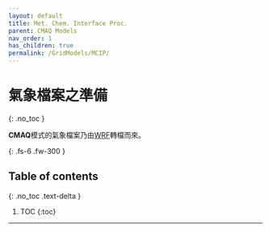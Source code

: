 ```yaml
---
layout: default
title: Met. Chem. Interface Proc.
parent: CMAQ Models
nav_order: 1
has_children: true
permalink: /GridModels/MCIP/
---
```


# 氣象檔案之準備
{: .no_toc }

**CMAQ**模式的氣象檔案乃由[WRF](https://sinotec2.github.io/Focus-on-Air-Quality/wind_models/WRF/)轉檔而來。

{: .fs-6 .fw-300 }

## Table of contents
{: .no_toc .text-delta }

1. TOC
{:toc}

---



